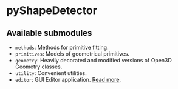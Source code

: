 # pyShapeDetector

 ## Available submodules
 - `methods`: Methods for primitive fitting.
 - `primitives`: Models of geometrical primitives.
 - `geometry`: Heavily decorated and modified versions of Open3D Geometry classes.
 - `utility`: Convenient utilities.
 - `editor`: GUI Editor application. [Read more](https://github.com/evbernardes/pyShapeDetector/tree/main/pyShapeDetector/editor/README.md).
